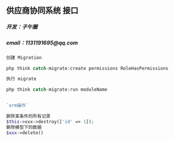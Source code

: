 <h2>供应商协同系统 接口</h2>
<h5>开发：子午圈</h5>
<h5>email：1131191695@qq.com</h5>

```php
创建 Migration

php think catch-migrate:create permissions RoleHasPermissions

执行 migrate

php think catch-migrate:run moduleName


`orm操作`

删除某条件的所有记录
$this->xxx->destroy(['id' => 1]);
删除模型下的数据
$xxx->delete()
```
